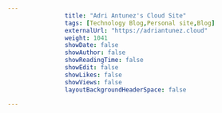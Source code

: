 ---
                title: "Adri Antunez's Cloud Site"
                tags: [Technology Blog,Personal site,Blog]
                externalUrl: "https://adriantunez.cloud"
                weight: 1041
                showDate: false
                showAuthor: false
                showReadingTime: false
                showEdit: false
                showLikes: false
                showViews: false
                layoutBackgroundHeaderSpace: false
                ---
